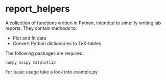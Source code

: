 # report_helpers
A collection of functions written in Python, intended to simplify writing lab reports.
They contain methods to:
- Plot and fit data
- Convert Python dictionaries to TeX-tables

The following packages are required:
```
numpy scipy matplotlib
```
For basic usage take a look into example.py
